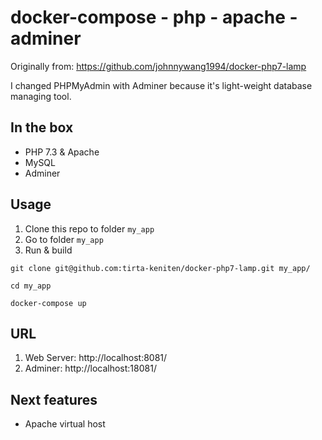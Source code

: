 # docker-compose - php - apache - adminer

Originally from: https://github.com/johnnywang1994/docker-php7-lamp

I changed PHPMyAdmin with Adminer because it's light-weight database managing tool.

## In the box

* PHP 7.3 & Apache
* MySQL
* Adminer

## Usage

1. Clone this repo to folder ``my_app``
2. Go to folder ``my_app``
3. Run & build

```
git clone git@github.com:tirta-keniten/docker-php7-lamp.git my_app/

cd my_app

docker-compose up
```

## URL

1. Web Server: http://localhost:8081/
2. Adminer: http://localhost:18081/

## Next features

* Apache virtual host